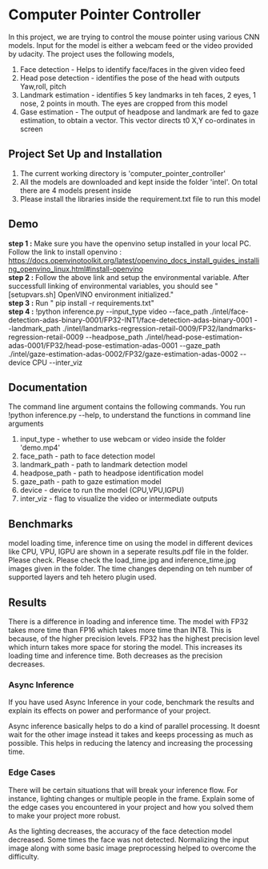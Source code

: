 # Computer Pointer Controller

In this project, we are trying to control the mouse pointer using various CNN models. Input for the model is either a webcam feed or the video provided by udacity. The project uses the following models,

1) Face detection - Helps to identify face/faces in the given video feed
2) Head pose detection - identifies the pose of the head with outputs Yaw,roll, pitch
3) Landmark estimation - identifies 5 key landmarks in teh faces, 2 eyes, 1 nose, 2 points in mouth. The eyes are cropped from this model
4) Gase estimation - The output of headpose and landmark are fed to gaze estimation, to obtain a vector. This vector directs t0 X,Y co-ordinates in screen

## Project Set Up and Installation

1) The current working directory is 'computer_pointer_controller'
2) All the models are downloaded and kept inside the folder 'intel'. On total there are 4 models present inside
3) Please install the libraries inside the requirement.txt file to run this model

## Demo
**step 1 :** Make sure you have the openvino setup installed in your local PC. Follow the link to install openvino : https://docs.openvinotoolkit.org/latest/openvino_docs_install_guides_installing_openvino_linux.html#install-openvino
<br>
**step 2 :** Follow the above link and setup the environmental variable. After successfull linking of environmental variables, you should see "[setupvars.sh] OpenVINO environment initialized."
<br>
**step 3 :** Run " pip install -r requirements.txt"
<br>
**step 4 :**
!python inference.py --input_type video --face_path ./intel/face-detection-adas-binary-0001/FP32-INT1/face-detection-adas-binary-0001 --landmark_path ./intel/landmarks-regression-retail-0009/FP32/landmarks-regression-retail-0009 --headpose_path ./intel/head-pose-estimation-adas-0001/FP32/head-pose-estimation-adas-0001 --gaze_path ./intel/gaze-estimation-adas-0002/FP32/gaze-estimation-adas-0002 --device CPU --inter_viz

## Documentation
The command line argument contains the following commands. You run !python inference.py --help, to understand the functions in command line arguments
1) input_type - whether to use webcam or video inside the folder 'demo.mp4'
2) face_path - path to face detection model
3) landmark_path - path to landmark detection model
4) headpose_path - path to headpose identification model
5) gaze_path - path to gaze estimation model
6) device - device to run the model (CPU,VPU,IGPU)
7) inter_viz - flag to visualize the video or intermediate outputs
 
## Benchmarks
model loading time, inference time on using the model in different devices like CPU, VPU, IGPU are shown in a seperate results.pdf file in the folder. Please check. Please check the load_time.jpg and inference_time.jpg images given in the folder. The time changes depending on teh number of supported layers and teh hetero plugin used.

## Results
There is a difference in loading and inference time. The model with FP32 takes more time than FP16 which takes more time than INT8. This is because, of the higher precision levels. FP32 has the highest precision level which inturn takes more space for storing the model. This increases its loading time and inference time. Both decreases as the precision decreases.


### Async Inference
If you have used Async Inference in your code, benchmark the results and explain its effects on power and performance of your project.

Async inference basically helps to do a kind of parallel processing. It doesnt wait for the other image instead it takes and keeps processing as much as possible. 
This helps in reducing the latency and increasing the processing time.

### Edge Cases
There will be certain situations that will break your inference flow. For instance, lighting changes or multiple people in the frame. Explain some of the edge cases you encountered in your project and how you solved them to make your project more robust.

As the lighting decreases, the accuracy of the face detection model decreased. Some times the face was not detected. Normalizing the input image along with some basic image preprocessing helped to overcome the difficulty. 


